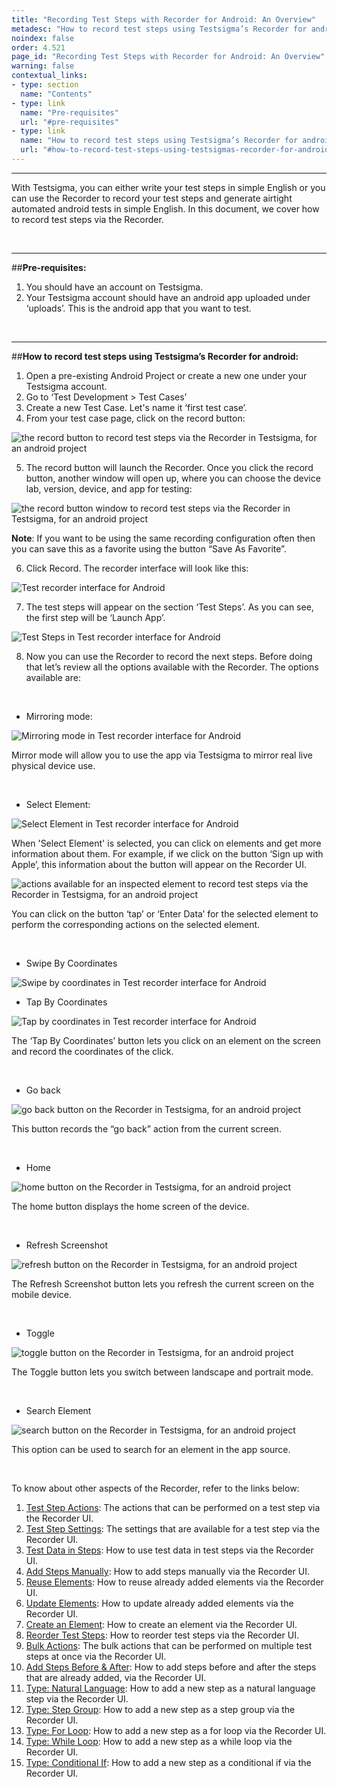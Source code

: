 ```yaml
---
title: "Recording Test Steps with Recorder for Android: An Overview"
metadesc: "How to record test steps using Testsigma’s Recorder for android."
noindex: false
order: 4.521
page_id: "Recording Test Steps with Recorder for Android: An Overview"
warning: false
contextual_links:
- type: section
  name: "Contents"
- type: link
  name: "Pre-requisites"
  url: "#pre-requisites"
- type: link
  name: "How to record test steps using Testsigma’s Recorder for android"
  url: "#how-to-record-test-steps-using-testsigmas-recorder-for-android"
---
```


---

With Testsigma, you can either write your test steps in simple English or you can use the Recorder to record your test steps and generate airtight automated android tests in simple English. In this document, we cover how to record test steps via the Recorder. 

&emsp;

---
##**Pre-requisites:**

 1. You should have an account on Testsigma.
 2. Your Testsigma account should have an android app uploaded under ‘uploads’. This is the android app that you want to test.

&emsp;

---
##**How to record test steps using Testsigma’s Recorder for android:**

 1. Open a pre-existing Android Project or create a new one under your Testsigma account.
 2. Go to ‘Test Development > Test Cases’
 3. Create a new Test Case. Let's name it ‘first test case’.
 4. From your test case page, click on the record button:

![the record button to record test steps via the Recorder in Testsigma, for an android project](https://docs.testsigma.com/images/android-apps/record-button-record-test-steps-Recorder-testsigma-android.png)

 5. The record button will launch the Recorder. Once you click the record button, another window will open up, where you can choose the device lab, version, device, and app for testing:

 ![the record button window to record test steps via the Recorder in Testsigma, for an android project](https://s3.amazonaws.com/static-docs.testsigma.com/new_images/test-cases/create-steps-recorder/android-apps/overview/start-record-session-android-with-save-as-favorite-button.png)

 **Note**: If you want to be using the same recording configuration often then you can save this as a favorite using the button “Save As Favorite”.

 6. Click Record. The recorder interface will look like this:

 ![Test recorder interface for Android](https://s3.amazonaws.com/static-docs.testsigma.com/new_images/test-cases/create-steps-recorder/android-apps/overview/test-recorder-interface-android-1.png)

 7. The test steps will appear on the section ‘Test Steps’. As you can see, the first step will be ‘Launch App’.

![Test Steps in Test recorder interface for Android](https://s3.amazonaws.com/static-docs.testsigma.com/new_images/test-cases/create-steps-recorder/android-apps/overview/test-recorder-interface-android-1-test-steps.png)

 8. Now you can use the Recorder to record the next steps. Before doing that let’s review all the options available with the Recorder. The options available are:


&emsp;

   * Mirroring mode:

 ![Mirroring mode in Test recorder interface for Android](https://s3.amazonaws.com/static-docs.testsigma.com/new_images/test-cases/create-steps-recorder/android-apps/overview/test-recorder-interface-android-1-mirroring-mode.png)

Mirror mode will allow you to use the app via Testsigma to mirror real live physical device use.

&emsp;

   * Select Element:

 ![Select Element in Test recorder interface for Android](https://s3.amazonaws.com/static-docs.testsigma.com/new_images/test-cases/create-steps-recorder/android-apps/overview/test-recorder-interface-android-1-select-element.png)

When 'Select Element' is selected, you can click on elements and get more information about them. For example, if we click on the button ‘Sign up with Apple’, this information about the button will appear on the Recorder UI.

![actions available for an inspected element to record test steps via the Recorder in Testsigma, for an android project](https://docs.testsigma.com/images/android-apps/actions-for-inspected-element-Recorder-testsigma-android.png)


You can click on the button ‘tap’ or ‘Enter Data’ for the selected element to perform the corresponding actions on the selected element.

&emsp;

   * Swipe By Coordinates

 ![Swipe by coordinates  in Test recorder interface for Android](https://s3.amazonaws.com/static-docs.testsigma.com/new_images/test-cases/create-steps-recorder/android-apps/overview/test-recorder-interface-android-1-swipe-by-coordinates.png)

   * Tap By Coordinates

![Tap by coordinates  in Test recorder interface for Android](https://s3.amazonaws.com/static-docs.testsigma.com/new_images/test-cases/create-steps-recorder/android-apps/overview/test-recorder-interface-android-1-tap-by-coordinates.png)

The ‘Tap By Coordinates’ button lets you click on an element on the screen and record the coordinates of the click.

&emsp;

   * Go back

![go back button on the Recorder in Testsigma, for an android project](https://docs.testsigma.com/images/android-apps/go-back-button-Recorder-testsigma-android.png)

This button records the “go back” action from the current screen.

&emsp;

   * Home

![home button on the Recorder in Testsigma, for an android project](https://docs.testsigma.com/images/android-apps/home-button-Recorder-testsigma-android.png)

The home button displays the home screen of the device.

&emsp;

   * Refresh Screenshot

![refresh button on the Recorder in Testsigma, for an android project](https://docs.testsigma.com/images/android-apps/refresh-button-Recorder-testsigma-android.png)

The Refresh Screenshot button lets you refresh the current screen on the mobile device.

&emsp;

   * Toggle

![toggle button on the Recorder in Testsigma, for an android project](https://docs.testsigma.com/images/android-apps/toggle-button-Recorder-testsigma-android.png)

The Toggle button lets you switch between landscape and portrait mode.

&emsp;

   * Search Element

![search button on the Recorder in Testsigma, for an android project](https://docs.testsigma.com/images/android-apps/search-button-Recorder-testsigma-android.png)

This option can be used to search for an element in the app source.


&emsp;


To know about other aspects of the Recorder, refer to the links below:

 1. [Test Step Actions](https://testsigma.com/docs/test-cases/create-steps-recorder/android-apps/step-actions/): The actions that can be performed on a test step via the Recorder UI.
 2. [Test Step Settings](https://testsigma.com/docs/test-cases/create-steps-recorder/android-apps/step-settings/): The settings that are available for a test step via the Recorder UI.
 3. [Test Data in Steps](https://testsigma.com/docs/test-cases/create-steps-recorder/android-apps/test-data-options/): How to use test data in test steps via the Recorder UI.
 4. [Add Steps Manually](https://testsigma.com/docs/test-cases/create-steps-recorder/android-apps/add-steps-manually/): How to add steps manually via the Recorder UI.
 5. [Reuse Elements](https://testsigma.com/docs/test-cases/create-steps-recorder/android-apps/reuse-elements/): How to reuse already added elements via the Recorder UI.
 6. [Update Elements](https://testsigma.com/docs/test-cases/create-steps-recorder/android-apps/update-elements/): How to update already added elements via the Recorder UI.
 7. [Create an Element](https://testsigma.com/docs/test-cases/create-steps-recorder/android-apps/create-a-new-element/): How to create an element via the Recorder UI.
 8. [Reorder Test Steps](https://testsigma.com/docs/test-cases/create-steps-recorder/android-apps/reorder/): How to reorder test steps via the Recorder UI.
 9.  [Bulk Actions](https://testsigma.com/docs/test-cases/create-steps-recorder/android-apps/bulk-actions/): The bulk actions that can be performed on multiple test steps at once via the Recorder UI.
 10. [Add Steps Before & After](https://testsigma.com/docs/test-cases/create-steps-recorder/android-apps/add-steps-before-after/): How to add steps before and after the steps that are already added, via the Recorder UI.
 11. [Type: Natural Language](https://testsigma.com/docs/test-cases/step-types/natural-language/): How to add a new step as a natural language step via the Recorder UI.
 12. [Type: Step Group](https://testsigma.com/docs/test-cases/step-types/step-group/): How to add a new step as a step group via the Recorder UI.
 13. [Type: For Loop](https://testsigma.com/docs/test-cases/step-types/for-loop/): How to add a new step as a for loop via the Recorder UI.
 14. [Type: While Loop](https://testsigma.com/docs/test-cases/step-types/while-loop/): How to add a new step as a while loop via the Recorder UI.
 15. [Type: Conditional If](https://testsigma.com/docs/test-cases/step-types/if-condition/): How to add a new step as a conditional if via the Recorder UI.







      